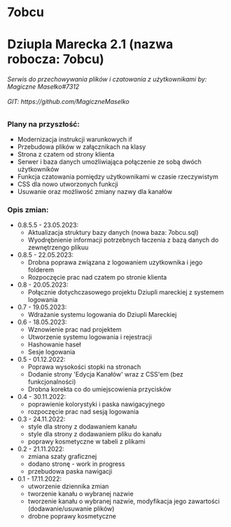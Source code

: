 # 7obcu
<h1>Dziupla Marecka 2.1 (nazwa robocza: 7obcu)</h1>
        <h6>
            Serwis do przechowywania plików i czatowania z użytkownikami by: Magiczne Masełko#7312
            <br />
            <br />
            GIT: https://github.com/MagiczneMaselko
        </h6>
        <h3>Plany na przyszłość:</h3>
        <ul style="list-style-type:square">
            <li>Modernizacja instrukcji warunkowych if</li>
            <li>Przebudowa plików w załącznikach na klasy</li>
            <li>Strona z czatem od strony klienta</li>
            <li>Serwer i baza danych umożliwiająca połączenie ze sobą dwóch użytkowników</li>
            <li>Funkcja czatowania pomiędzy użytkownikami w czasie rzeczywistym</li>
            <li>CSS dla nowo utworzonych funkcji</li>
            <li>Usuwanie oraz możliwość zmiany nazwy dla kanałów</li>
        </ul>
        <h3>Opis zmian:</h3>
        <ul class="list">
        <li>
                0.8.5.5 - 23.05.2023:
                <ul>
                  <li>Aktualizacja struktury bazy danych (nowa baza: 7obcu.sql)</li>
                  <li>Wyodrębnienie informacji potrzebnych łaczenia z bazą danych do zewnętrzengo plikuu</li>
                </ul>
            </li>
            <li>
                0.8.5 - 22.05.2023:
                <ul>
                  <li>Drobna poprawa związana z logowaniem uzytkownika i jego folderem</li>
                  <li>Rozpoczęcie prac nad czatem po stronie klienta</li>
                </ul>
            </li>
            <li>
                0.8 - 20.05.2023:
                <ul>
                    <li>Połącznie dotychczasowego projektu Dziupli mareckiej z systemem logowania</li>
                </ul>
            </li>
            <li>
                0.7 - 19.05.2023:
                <ul>
                  <li>Wdrażanie systemu logowania do Dziupli Mareckiej</li>
                </ul>
            </li>
            <li>
                0.6 - 18.05.2023:
                <ul>
                    <li>Wznowienie prac nad projektem</li>
                    <li>Utworzenie systemu logowania i rejestracji</li>
                    <li>Hashowanie haseł</li>
                    <li>Sesje logowania</li>
                </ul>
            </li>
            <li>
                0.5 - 01.12.2022:
                <ul>
                    <li>Poprawa wysokości stopki na stronach</li>
                    <li>Dodanie strony 'Edycja Kanałów' wraz z CSS'em (bez funkcjonalności)</li>
                    <li>Drobna korekta co do umiejscowienia przycisków</li>
                </ul>
            </li>
            <li>
                0.4 - 30.11.2022:
                <ul>
                    <li>poprawienie kolorystyki i paska nawigacyjnego</li>
                    <li>rozpoczęcie prac nad sesją logowania</li>
                </ul>
            </li>
            <li>
                0.3 - 24.11.2022:
                <ul>
                    <li>style dla strony z dodawaniem kanału</li>
                    <li>style dla strony z dodawaniem pliku do kanału</li>
                    <li>poprawy kosmetyczne w tabeli z plikami</li>
                </ul>
            </li>
            <li>
                0.2 - 21.11.2022:
                <ul>
                    <li>zmiana szaty graficznej</li>
                    <li>dodano stronę - work in progress</li>
                    <li>przebudowa paska nawigacji</li>
                </ul>
            </li>
            <li>
                0.1 - 17.11.2022:
                <ul>
                    <li>utworzenie dziennika zmian</li>
                    <li>tworzenie kanału o wybranej nazwie</li>
                    <li>tworzenie kanału o wybranej nazwie, modyfikacja jego zawartości (dodawanie/usuwanie plików)</li>
                    <li>drobne poprawy kosmetyczne</li>
                </ul>
            </li>
        </ul>
